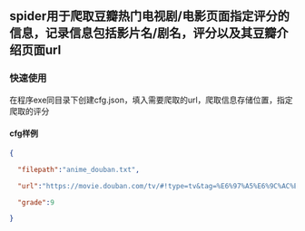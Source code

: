 ## spider用于爬取豆瓣热门电视剧/电影页面指定评分的信息，记录信息包括影片名/剧名，评分以及其豆瓣介绍页面url

### 快速使用

在程序exe同目录下创建cfg.json，填入需要爬取的url，爬取信息存储位置，指定爬取的评分

#### cfg样例

```json
{

  "filepath":"anime_douban.txt",

  "url":"https://movie.douban.com/tv/#!type=tv&tag=%E6%97%A5%E6%9C%AC%E5%8A%A8%E7%94%BB&sort=recommend&page_limit=20&page_start=0",

  "grade":9

}
```

